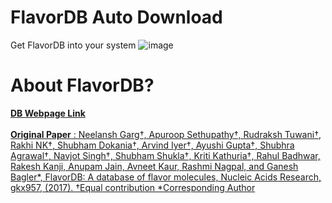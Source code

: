 # FlavorDB Auto Download
 Get FlavorDB into your system
![image](https://user-images.githubusercontent.com/50568142/101276832-1db65000-37f3-11eb-8980-c3697687224b.png)

# About FlavorDB?
 [**DB Webpage Link**](https://cosylab.iiitd.edu.in/flavordb/)</br></br>
 [**Original Paper** : Neelansh Garg†, Apuroop Sethupathy†, Rudraksh Tuwani†, Rakhi NK†, Shubham Dokania†, Arvind Iyer†, Ayushi Gupta†, Shubhra Agrawal†, Navjot Singh†, Shubham Shukla†, Kriti   Kathuria†, Rahul Badhwar, Rakesh Kanji, Anupam Jain, Avneet Kaur, Rashmi Nagpal, and Ganesh Bagler*, FlavorDB: A database of flavor molecules, Nucleic Acids Research, gkx957, (2017). †Equal contribution *Corresponding Author](https://academic.oup.com/nar/article/46/D1/D1210/4559748)

